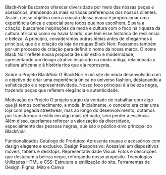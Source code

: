  Black-Noir
Buscamos oferecer diversidade por meio das nossas peças e acessórios, atendendo às mais variadas preferências dos nossos clientes. Assim, nosso objetivo com a criação dessa marca é proporcionar uma experiência única e especial para todos que nos escolhem. E para a criação, buscamos inspirações da moda e cultura com o foco na riqueza da cultura africana como eu havia falado, que tem esse historico de resiliencia e beleza. A princípio, consideramos outras ideias antes de chegarmos à principal, que é a criação da loja de roupas Black Noir. Passamos também por um processo de criação para definir o nome da nossa marca. O nome Black Noir reflete nossa proposta de unir estilo e modernidade, apresentando um design atrativo inspirado na moda antiga, relacionada à cultura africana e à história rica que ela representa.

 Sobre o Projeto BlackNoir
O BlackNoir é um site de moda desenvolvido com o objetivo de criar uma experiência única no universo fashion, destacando a sofisticação e a representatividade. Nosso foco principal é a beleza negra, trazendo peças que refletem elegância e autenticidade.

Motivação do Projeto
O projeto surgiu da vontade de trabalhar com algo que já temos conhecimento, a moda. Inicialmente, o conceito era criar uma loja com pegada streetwear, mas ao longo do desenvolvimento, optamos por transformar o estilo em algo mais refinado, sem perder a essência. Além disso, queríamos reforçar a valorização da diversidade, especialmente das pessoas negras, que são o público-alvo principal do BlackNoir.

 Funcionalidades
Catálogo de Produtos: Apresenta roupas e acessórios com design elegante e exclusivo.
Design Responsivo: Acessível em dispositivos móveis, tablets e desktops.
Representatividade Visual: Fotos e descrições que destacam a beleza negra, reforçando nosso propósito.
Tecnologias Utilizadas HTML e CSS: Estrutura e estilização do site.
Ferramentas de Design: Figma, Miro e Canva 
